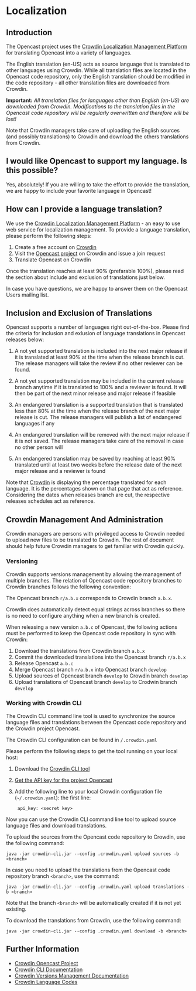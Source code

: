 Localization
============

Introduction
------------

The Opencast project uses the
[Crowdin Localization Management Platform](https://crowdin.com/project/opencast-community) for translating
Opencast into a variety of languages.

The English translation (en-US) acts as source language that is translated to other languages using Crowdin.
While all translation files are located in the Opencast code repository, only the English translation should
be modified in the code repository - all other translation files are downloaded from Crowdin.

**Important:** *All translation files for languages other than English (en-US) are downloaded from Crowdin.
Modifications to the translation files in the Opencast code repository will be regularly overwritten and
therefore will be lost!*

Note that Crowdin managers take care of uploading the English sources (and possibly translations) to Crowdin and download the
others translations from Crowdin.

I would like Opencast to support my language. Is this possible?
---------------------------------------------------------------

Yes, absolutely! If you are willing to take the effort to provide the translation, we are happy to include your
favorite language in Opencast!

How can I provide a language translation?
-----------------------------------------

We use the [Crowdin Localization Management Platform](https://crowdin.com/project/opencast-community) - an easy to
use web service for localization management. To provide a language translation, please perform the following steps:

1. Create a free account on [Crowdin](https://crowdin.com)
2. Visit the [Opencast project](https://crowdin.com/project/opencast-community) on Crowdin and issue a join request
3. Translate Opencast on Crowdin

Once the translation reaches at least 90% (prefarable 100%), please read the section about include and exclusion
of translations just below.

In case you have questions, we are happy to answer them on the Opencast Users mailing list.

Inclusion and Exclusion of Translations
---------------------------------------

Opencast supports a number of languages right out-of-the-box. Please find the criteria for inclusion and exlusion of
language translations in Opencast releases below:

1.  A not yet supported translation is included into the next major release if it is translated at least 90% at the
    time when the release branch is cut. The release managers will take the review if no other reviewer can be found.

2.  A not yet supported translation may be included in the current release branch anytime if it is translated to 100%
    and a reviewer is found. It will then be part of the next minor release and major release if feasible

3.  An endangered translation is a supported translation that is translated less than 80% at the time when the release
    branch of the next major release is cut. The release managers will publish a list of endangered languages if any

4.  An endangered translation will be removed with the next major release if it is not saved. The release managers take
    care of the removal in case no other person will

5.  An endangered translation may be saved by reaching at least 90% translated until at least two weeks before the
    release date of the next major release and a reviewer is found

Note that [Crowdin](https://crowdin.com/project/opencast-community) is displaying the percentage translated for 
each language. It is the percentages shown on that page that act as reference.
Considering the dates when releases branch are cut, the respective releases schedules act as reference.


Crowdin Management And Administration
-------------------------------------

Crowdin managers are persons with privileged access to Crowdin needed to upload new files to be translated to Crowdin.
The rest of document should help future Crowdin managers to get familiar with Crowdin quickly.


### Versioning

Crowdin supports versions management by allowing the management of multiple branches. The relation of
Opencast code repository branches to Crowdin branches follows the following convention:

The Opencast branch `r/a.b.x` corresponds to Crowdin branch `a.b.x`.

Crowdin does automatically detect equal strings across branches so there is no need to configure anything when
a new branch is created.

When releasing a new version `a.b.c` of Opencast, the following actions must be performed to keep the Opencast code
repository in sync with Crowdin:

1. Download the translations from Crowdin branch `a.b.x`
2. Commit the downloaded translations into the Opencast branch `r/a.b.x`
3. Release Opencast `a.b.c`
4. Merge Opencast branch `r/a.b.x` into Opencast branch `develop`
5. Upload sources of Opencast branch `develop` to Crowdin branch `develop`
6. Upload translations of Opencast branch `develop` to Crodwin branch `develop`

### Working with Crowdin CLI

The Crowdin CLI command line tool is used to synchronize the source language files and
translations between the Opencast code repository and the Crowdin project Opencast.

The Crowdin CLI configuration can be found in `/.crowdin.yaml`

Please perform the following steps to get the tool running on your local host:

1. Download the [Crowdin CLI tool](https://crowdin.com/page/cli-tool)
2. [Get the API key for the project Opencast 
  ](https://crowdin.com/project/opencast-community/settings#integration)
3. Add the following line to your local Crowdin configuration file (`~/.crowdin.yaml`):
the first line:

        api_key: <secret key>

Now you can use the Crowdin CLI command line tool to upload source language files and download translations.

To upload the sources from the Opencast code repository to Crowdin, use the following command:

    java -jar crowdin-cli.jar --config .crowdin.yaml upload sources -b <branch>

In case you need to upload the translations from the Opencast code repository branch `<branch>`, use the command:

    java -jar crowdin-cli.jar --config .crowdin.yaml upload translations -b <branch>

Note that the branch `<branch>` will be automatically created if it is not yet existing.

To download the translations from Crowdin, use the following command:

    java -jar crowdin-cli.jar --config .crowdin.yaml download -b <branch>


Further Information
-------------------

 - [Crowdin Opencast Project](https://crowdin.com/project/opencast-community)
 - [Crowdin CLI Documentation](https://crowdin.com/page/cli-tool)
 - [Crowdin Versions Management Documentation](https://support.crowdin.com/articles/versions-management/)
 - [Crowdin Language Codes](https://crowdin.com/page/api/language-codes)
